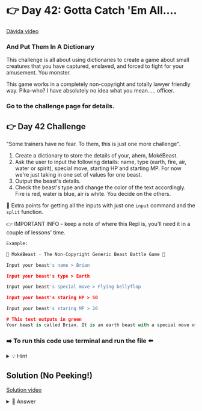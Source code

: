 # 👉 Day 42: Gotta Catch 'Em All....

<a href="https://www.youtube.com/watch?v=sizWhMe5Tog" target="_blank">Dāvida video</a>


### And Put Them In A Dictionary
This challenge is all about using dictionaries to create a game about small creatures that you have captured, enslaved, and forced to fight for your amusement. You monster.

This game works in a completely non-copyright and totally lawyer friendly way. Pika-who? I have absolutely no idea what you mean..... officer.

### Go to the challenge page for details.

## 👉 Day 42 Challenge

"Some trainers have no fear. To them, this is just one more challenge".

1. Create a dictionary to store the details of your, ahem, MokéBeast.
2. Ask the user to input the following details: name, type (earth, fire, air, water or spirit), special move, starting HP and starting MP. For now we're just taking in one set of values for one beast.
3. Output the beast's details.
4. Check the beast's type and change the color of the text accordingly. Fire is red, water is blue, air is white. You decide on the others.

🥳 Extra points for getting all the inputs with just one `input` command and the `split` function.

👉 IMPORTANT INFO - keep a note of where this Repl is, you'll need it in a couple of lessons' time.

```python
Example:

👾 MokéBeast - The Non-Copyright Generic Beast Battle Game 👾

Input your beast's name > Brian

Input your beast's type > Earth

Input your beast's special move > Flying bellyflop

Input your beast's staring HP > 50

Input your beast's staring MP > 20

# This text outputs in green
Your beast is called Brian. It is an earth beast with a special move of Flying bellyflop
```

### ➡️ To run this code use terminal and run the file ⬅️

<details>
<summary>💡 Hint</summary>

- Start with your dictionary.
- You will need a `for` loop.
- Change the font color for the beast's type by using `if` statements.
- Change font color using `print("\033[XXm", end="")` - replace the XX with a <a href="https://ozzmaker.com/add-colour-to-text-in-python/" target="_blank">color code</a>.

</details>


## Solution (No Peeking!)

<a href="https://www.youtube.com/watch?v=f6az2mDeRYk" target="_blank">Solution video</a>

<details>
<summary>👀 Answer</summary>

```python
mokedex = {"Beast Name": None, "Type": None, "Special Move": None, "HP": None, "MP": None}

print("MokéBeast")
print()

for name, value in mokedex.items():
  mokedex[name] = input(f"{name}:\t").strip().title()

if mokedex["Type"]=="Earth":
  print("\033[32m", end="")
elif mokedex["Type"]=="Air":
  print("\033[37m", end="")
elif mokedex["Type"]=="Fire":
  print("\033[31m", end="")
elif mokedex["Type"]=="Water":
  print("\033[34m", end="")
else:
  print("\033[33m", end="")

for name, value in mokedex.items():
  print(f"{name:<15}: {value}")
```

</details>